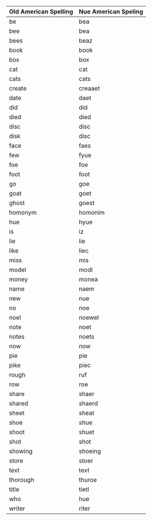 | Old American Spelling  | Nue American Speling |
| --- | --- |
| be | bea |
| bee | bea |
| bees | beaz |
| book | book |
| box | box |
| cat | cat |
| cats | cats |
| create | creaaet |
| date | daet |
| did | did |
| died | died |
| disc | disc |
| disk | disc |
| face | faes |
| few | fyue |
| foe | foe |
| foot | foot |
| go | goe |
| goat | goet |
| ghost | goest |
| homonym | homonim |
| hue | hyue |
| is | iz |
| lie | lie |
| like | liec |
| miss | mis |
| model | modl |
| money | monea | 
| name | naem |
| new | nue |
| no | noe |
| noel | noewel |
| note | noet |
| notes | noets |
| now | now |
| pie | pie |
| pike | piec |
| rough | ruf |
| row | roe |
| share | shaer |
| shared | shaerd |
| sheet | sheat |
| shoe | shue |
| shoot | shuet |
| shot | shot |
| showing | shoeing |
| store | stoer |
| text | text |
| thorough | thuroe | 
| title | tietl |
| who | hue | 
| writer | riter |
